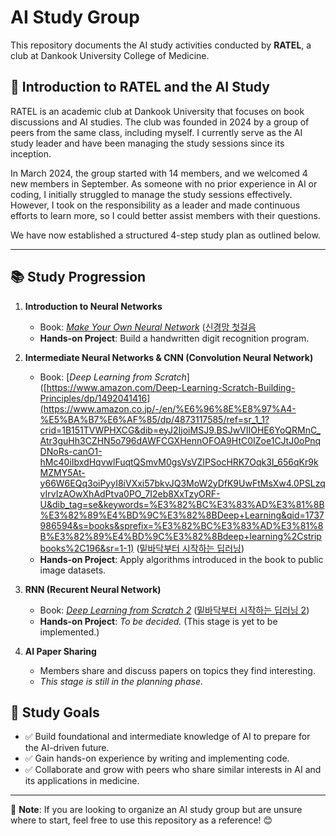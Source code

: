 # AI Study Group

This repository documents the AI study activities conducted by **RATEL**, a club at Dankook University College of Medicine.

## 🐾 Introduction to RATEL and the AI Study

RATEL is an academic club at Dankook University that focuses on book discussions and AI studies. The club was founded in 2024 by a group of peers from the same class, including myself. I currently serve as the AI study leader and have been managing the study sessions since its inception.

In March 2024, the group started with 14 members, and we welcomed 4 new members in September. As someone with no prior experience in AI or coding, I initially struggled to manage the study sessions effectively. However, I took on the responsibility as a leader and made continuous efforts to learn more, so I could better assist members with their questions.

We have now established a structured 4-step study plan as outlined below.

---

## 📚 Study Progression

1. **Introduction to Neural Networks**
   
   - Book: [*Make Your Own Neural Network*](https://www.amazon.com/Make-Your-Own-Neural-Network/dp/1530826608) ([신경망 첫걸음]([https://www.kyobobook.co.kr](https://product.kyobobook.co.kr/detail/S000001057736))
   - **Hands-on Project**: Build a handwritten digit recognition program.

2. **Intermediate Neural Networks & CNN (Convolution Neural Network)**
   
   - Book: [*Deep Learning from Scratch*]([https://www.amazon.com/Deep-Learning-Scratch-Building-Principles/dp/1492041416](https://www.amazon.co.jp/-/en/%E6%96%8E%E8%97%A4-%E5%BA%B7%E6%AF%85/dp/4873117585/ref=sr_1_1?crid=1B151TVWPHXCG&dib=eyJ2IjoiMSJ9.BSJwVIIOHE6YoQRMnC_Atr3guHh3CZHN5o796dAWFCGXHennOFOA9HtC0IZoe1CJtJ0oPnqDNoRs-canO1-hMc40iIbxdHqvwlFuqtQSmvM0gsVsVZIPSocHRK7Oqk3I_656qKr9kMZMY5At-y66W6EQq3oiPyyI8iVXxi57bkvJQ3MoW2yDfK9UwFtMsXw4.0PSLzqvIrvIzAOwXhAdPtva0PO_7I2eb8XxTzyORF-U&dib_tag=se&keywords=%E3%82%BC%E3%83%AD%E3%81%8B%E3%82%89%E4%BD%9C%E3%82%8BDeep+Learning&qid=1737986594&s=books&sprefix=%E3%82%BC%E3%83%AD%E3%81%8B%E3%82%89%E4%BD%9C%E3%82%8Bdeep+learning%2Cstripbooks%2C196&sr=1-1) ([밑바닥부터 시작하는 딥러닝](https://product.kyobobook.co.kr/detail/S000001057805))
   - **Hands-on Project**: Apply algorithms introduced in the book to public image datasets.
     
3. **RNN (Recurent Neural Network)**
   - Book: [*Deep Learning from Scratch 2*](https://www.amazon.co.jp/-/en/%E6%96%8E%E8%97%A4-%E5%BA%B7%E6%AF%85/dp/4873118360/ref=sr_1_4?crid=1B151TVWPHXCG&dib=eyJ2IjoiMSJ9.BSJwVIIOHE6YoQRMnC_Atr3guHh3CZHN5o796dAWFCGXHennOFOA9HtC0IZoe1CJtJ0oPnqDNoRs-canO1-hMc40iIbxdHqvwlFuqtQSmvM0gsVsVZIPSocHRK7Oqk3I_656qKr9kMZMY5At-y66W6EQq3oiPyyI8iVXxi57bkvJQ3MoW2yDfK9UwFtMsXw4.0PSLzqvIrvIzAOwXhAdPtva0PO_7I2eb8XxTzyORF-U&dib_tag=se&keywords=%E3%82%BC%E3%83%AD%E3%81%8B%E3%82%89%E4%BD%9C%E3%82%8BDeep+Learning&qid=1737986594&s=books&sprefix=%E3%82%BC%E3%83%AD%E3%81%8B%E3%82%89%E4%BD%9C%E3%82%8Bdeep+learning%2Cstripbooks%2C196&sr=1-4) ([밑바닥부터 시작하는 딥러닝 2](https://product.kyobobook.co.kr/detail/S000001810145))
   - **Hands-on Project**: *To be decided.* (This stage is yet to be implemented.)

4. **AI Paper Sharing**  
   - Members share and discuss papers on topics they find interesting.  
   - *This stage is still in the planning phase.*

## 🎯 Study Goals

- ✅ Build foundational and intermediate knowledge of AI to prepare for the AI-driven future.  
- ✅ Gain hands-on experience by writing and implementing code.  
- ✅ Collaborate and grow with peers who share similar interests in AI and its applications in medicine. 

---

📌 **Note**: If you are looking to organize an AI study group but are unsure where to start, feel free to use this repository as a reference! 😊

